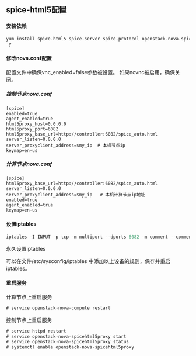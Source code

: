 ## spice-html5配置



#### 安装依赖

```javascript
yum install spice-html5 spice-server spice-protocol openstack-nova-spicehtml5proxy
-y
```



#### 修改nova.conf配置

配置文件中确保vnc_enabled=false参数被设置。 如果novnc被启用，确保关闭。



##### 控制节点nova.conf

```
[spice]
enabled=true
agent_enabled=true
html5proxy_host=0.0.0.0
html5proxy_port=6082
html5proxy_base_url=http://controller:6082/spice_auto.html
server_listen=0.0.0.0
server_proxyclient_address=$my_ip  # 本机节点ip
keymap=en-us

```



##### 计算节点nova.conf

```
[spice]
html5proxy_base_url=http://controller:6082/spice_auto.html
server_listen=0.0.0.0
server_proxyclient_address=$my_ip   # 本机计算节点ip地址
enabled=true
agent_enabled=true
keymap=en-us

```



#### 设置iptables

```javascript
iptables -I INPUT -p tcp -m multiport --dports 6082 -m comment --comment "Allow SPICE connections for console access" -j ACCEPT
```

永久设置iptables

可以在文件/etc/sysconfig/iptables 中添加以上设备的规则，保存并重启iptables。



#### 重启服务

计算节点上重启服务

```javascript
# service openstack-nova-compute restart
```

控制节点上重启服务

```javascript
# service httpd restart
# service openstack-nova-spicehtml5proxy start
# service openstack-nova-spicehtml5proxy status 
# systemctl enable openstack-nova-spicehtml5proxy
```